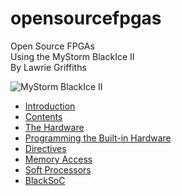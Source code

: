 # opensourcefpgas
Open Source FPGAs  
Using the MyStorm BlackIce II  
By Lawrie Griffiths

![MyStorm BlackIce II][1]

[1]:./MyStorm_BlackIceII.jpg "MyStorm BlackIce II"

* [Introduction](/opensourcefpgas/Introduction/Introduction.html)
* [Contents](/opensourcefpgas/Summary.html)
* [The Hardware](/opensourcefpgas/The_Hardware/The_Hardware.html)
* [Programming the Built-in Hardware](/opensourcefpgas/Programming_the_Built-in_Hardware/Programming_the_Built-in_Hardware.html)
* [Directives](/opensourcefpgas/Directives/Directives.html)
* [Memory Access](/opensourcefpgas/Memory_Access/Memory_Access.md)
* [Soft Processors](/opensourcefpgas/Soft_Processors/Soft_Processors.md)
* [BlackSoC](/opensourcefpgas/BlackSoC/BlackSoC.md)
